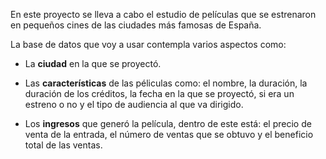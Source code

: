 En este proyecto se lleva a cabo el estudio de películas que se estrenaron en pequeños cines de las ciudades más famosas de España. 

La base de datos que voy a usar contempla varios aspectos como:
* La **ciudad** en la que se proyectó.

* Las **características** de las péliculas como: el nombre, la duración, la duración de 
los créditos, la fecha en la que se proyectó, si era un estreno o no y el tipo de audiencia
al que va dirigido.

* Los **ingresos** que generó la película, dentro de este está: el precio de venta de la 
entrada, el número de ventas que se obtuvo y el beneficio total de las ventas.